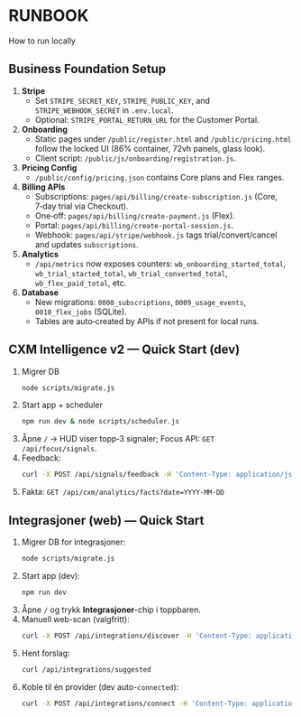 # RUNBOOK

How to run locally

## Business Foundation Setup

1. **Stripe**
   - Set `STRIPE_SECRET_KEY`, `STRIPE_PUBLIC_KEY`, and `STRIPE_WEBHOOK_SECRET` in `.env.local`.
   - Optional: `STRIPE_PORTAL_RETURN_URL` for the Customer Portal.
2. **Onboarding**
   - Static pages under `/public/register.html` and `/public/pricing.html` follow the locked UI (86% container, 72vh panels, glass look).
   - Client script: `/public/js/onboarding/registration.js`.
3. **Pricing Config**
   - `/public/config/pricing.json` contains Core plans and Flex ranges.
4. **Billing APIs**
   - Subscriptions: `pages/api/billing/create-subscription.js` (Core, 7‑day trial via Checkout).
   - One‑off: `pages/api/billing/create-payment.js` (Flex).
   - Portal: `pages/api/billing/create-portal-session.js`.
   - Webhook: `pages/api/stripe/webhook.js` tags trial/convert/cancel and updates `subscriptions`.
5. **Analytics**
   - `/api/metrics` now exposes counters: `wb_onboarding_started_total`, `wb_trial_started_total`, `wb_trial_converted_total`, `wb_flex_paid_total`, etc.
6. **Database**
   - New migrations: `0008_subscriptions`, `0009_usage_events`, `0010_flex_jobs` (SQLite).
   - Tables are auto‑created by APIs if not present for local runs.

## CXM Intelligence v2 — Quick Start (dev)

1. Migrer DB
   ```bash
   node scripts/migrate.js
   ```
2. Start app + scheduler
   ```bash
   npm run dev & node scripts/scheduler.js
   ```
3. Åpne `/` → HUD viser topp‑3 signaler; Focus API: `GET /api/focus/signals`.
4. Feedback:
   ```bash
   curl -X POST /api/signals/feedback -H 'Content-Type: application/json'      -d '{"signal_id":"1","type":"analytics:target_gap","action":"acted"}'
   ```
5. Fakta: `GET /api/cxm/analytics/facts?date=YYYY-MM-DD`

## Integrasjoner (web) — Quick Start

1. Migrer DB for integrasjoner:
   ```bash
   node scripts/migrate.js
   ```
2. Start app (dev):
   ```bash
   npm run dev
   ```
3. Åpne `/` og trykk **Integrasjoner**-chip i toppbaren.
4. Manuell web-scan (valgfritt):
   ```bash
   curl -X POST /api/integrations/discover -H 'Content-Type: application/json' -d '{"email":"user@acme.com","found":[{"vendor":"slack","product":"slack"}]}'
   ```
5. Hent forslag:
   ```bash
   curl /api/integrations/suggested
   ```
6. Koble til én provider (dev auto-`connected`):
   ```bash
   curl -X POST /api/integrations/connect -H 'Content-Type: application/json' -d '{"provider":"slack"}'
   ```
